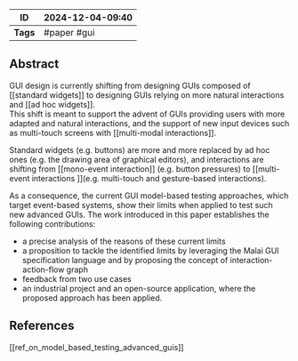 
| ID       | 2024-12-04-09:40 |
| -------- | ---------------- |
| **Tags** | #paper #gui      |
## Abstract

GUI design is currently shifting from designing GUIs composed of [[standard widgets]] to designing GUIs relying on more natural interactions and [[ad hoc widgets]].  
This shift is meant to support the advent of GUIs providing users with more adapted and natural interactions, and the support of new input devices such as multi-touch screens with [[multi-modal interactions]].

Standard widgets (e.g. buttons) are more and more replaced by ad hoc ones (e.g. the drawing area of graphical editors), and interactions are shifting from [[mono-event interaction]] (e.g. button pressures) to [[multi-event interactions ]](e.g. multi-touch and gesture-based
interactions). 

As a consequence, the current GUI model-based testing approaches, which target event-based systems, show their limits when applied to test such new advanced GUIs. The work introduced in this paper establishes the following contributions:
- a precise analysis of the reasons of these current limits
- a proposition to tackle the identified limits by leveraging the Malai GUI specification language and by proposing the concept of interaction-action-flow graph
- feedback from two use cases
- an industrial project and an open-source application, where the proposed approach has been applied.
## References
[[ref_on_model_based_testing_advanced_guis]]